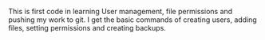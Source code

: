 This is first code in learning User management, file permissions and pushing my work to git.
I get the basic commands of creating users, adding files, setting permissions and creating backups.
